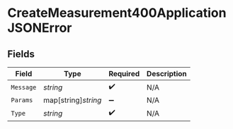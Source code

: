 # CreateMeasurement400ApplicationJSONError


## Fields

| Field               | Type                | Required            | Description         |
| ------------------- | ------------------- | ------------------- | ------------------- |
| `Message`           | *string*            | :heavy_check_mark:  | N/A                 |
| `Params`            | map[string]*string* | :heavy_minus_sign:  | N/A                 |
| `Type`              | *string*            | :heavy_check_mark:  | N/A                 |